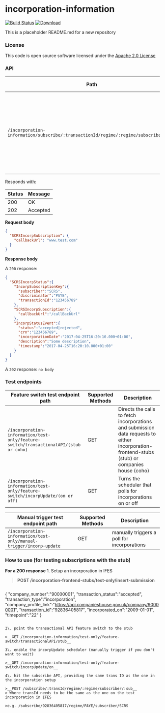 # incorporation-information

[![Build Status](https://travis-ci.org/hmrc/incorporation-information.svg)](https://travis-ci.org/hmrc/incorporation-information) [ ![Download](https://api.bintray.com/packages/hmrc/releases/incorporation-information/images/download.svg) ](https://bintray.com/hmrc/releases/incorporation-information/_latestVersion)

This is a placeholder README.md for a new repository 

### License  

This code is open source software licensed under the [Apache 2.0 License]("http://www.apache.org/licenses/LICENSE-2.0.html")

### API

| Path                                                                                      | Supported Methods | Description |
| ----------------------------------------------------------------------------------------- | ----------------- | ----------- |
|```/incorporation-information/subscribe/:transactionId/regime/:regime/subscriber/:sub```   |       POST        | Registers an interest in an incorporation with the transaction id provided and when retrieved, will fire the incorporation data to the provided callback url

Responds with:

| Status        | Message       |
|:--------------|:--------------|
| 200           | OK            |
| 202           | Accepted      |

**Request body**

```json
{
  "SCRSIncorpSubscription": {
    "callbackUrl": "www.test.com"
  }
}
```

**Response body**

A ```200``` response:
```json
{
  "SCRSIncorpStatus":{
    "IncorpSubscriptionKey":{
      "subscriber":"SCRS",
      "discriminator":"PAYE",
      "transactionId":"123456789"
    },
    "SCRSIncorpSubscription":{
      "callbackUrl":"/callBackUrl"
    },
    "IncorpStatusEvent":{
      "status":"accepted|rejected",
      "crn":"123456789",
      "incorporationDate":"2017-04-25T16:20:10.000+01:00",
      "description":"Some description",
      "timestamp":"2017-04-25T16:20:10.000+01:00"
    }
  }
}
```

A ```202``` response: ```no body```

### Test endpoints

| Feature switch test endpoint path                                                         | Supported Methods | Description |
| ----------------------------------------------------------------------------------------- | ----------------- | ----------- |
|```/incorporation-information/test-only/feature-switch/transactionalAPI/(stub or coho)```  |        GET        | Directs the calls to fetch incorporations and submission data requests to either incorporation-frontend-stubs (stub) or companies house (coho)   |         
|```/incorporation-information/test-only/feature-switch/incorpUpdate/(on or off)```         |        GET        | Turns the scheduler that polls for incorporations on or off   |         


| Manual trigger test endpoint path                                       | Supported Methods | Description |
| ----------------------------------------------------------------------- | ----------------- | ----------- |
|```/incorporation-information/test-only/manual-trigger/incorp-update```  |        GET        | manually triggers a poll for incorporations |            
      
### How to use (for testing subscriptions with the stub)

__For a 200 response__
1\. Setup an incorporation in IFES 

>__POST /incorporation-frontend-stubs/test-only/insert-submission__

>```json
{
	"company_number":"90000001",
	"transaction_status":"accepted",
	"transaction_type":"incorporation",
	"company_profile_link":"https://api.companieshouse.gov.uk/company/90000001",
	"transaction_id":"92836405817",
	"incorporated_on":"2009-01-01",
	"timepoint":"22"
}
```

2\. point the transactional API feature switch to the stub

>__GET /incorporation-information/test-only/feature-switch/transactionalAPI/stub__

3\. enable the incorpUpdate scheduler (manually trigger if you don't want to wait)

>__GET /incorporation-information/test-only/feature-switch/incorpUpdate/on__

4\. hit the subscribe API, providing the same trans ID as the one in the incorporation setup

>__POST /subscribe/:transId/regime/:regime/subscriber/:sub__
> Where transId needs to be the same as the one on the test incorporation in IFES

>e.g. /subscribe/92836405817/regime/PAYE/subscriber/SCRS